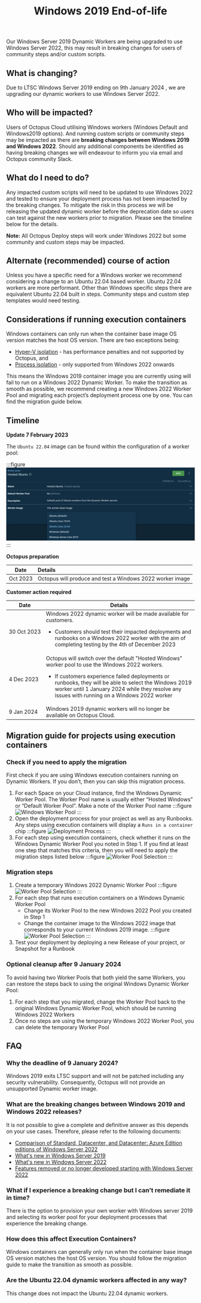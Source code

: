 ﻿---
layout: src/layouts/Default.astro
pubDate: 2023-10-01
modDate: 2023-10-01
title: Windows 2019 End-of-life
description: Describing the deprecation process of Windows 2019 Dynamic Workers.
navOrder: 50
hideInThisSection: true
hideInThisSectionHeader: true
---

Our Windows Server 2019 Dynamic Workers are being upgraded to use Windows Server 2022, this may result in breaking changes for users of community steps and/or custom scripts.


## What is changing?
Due to LTSC Windows Server 2019 ending on 9th January 2024 , we are upgrading our dynamic workers to use Windows Server 2022.  


## Who will be impacted?
Users of Octopus Cloud utilising Windows workers (Windows Default and Windows2019 options). And running custom scripts or community steps may be impacted as there are **breaking changes between Windows 2019 and Windows 2022**. Should any additional components be identified as having breaking changes we will endeavour to inform you via email and Octopus community Slack.


## What do I need to do?
Any impacted custom scripts will need to be updated to use Windows 2022 and tested to ensure your deployment process has not been impacted by the breaking changes. To mitigate the risk in this process we will be releasing the updated dynamic worker before the deprecation date so users can test against the new workers prior to migration.  Please see the timeline below for the details.

**Note:** All Octopus Deploy steps  will work under Windows 2022 but some community and custom steps may be impacted.

## Alternate (recommended) course of action
Unless you have a specific need for a Windows worker we recommend considering a change to an Ubuntu 22.04 based worker. Ubuntu 22.04 workers are more performant. Other than Windows specific steps there are  equivalent Ubuntu 22.04 built in steps. Community steps and custom step templates would need testing.

## Considerations if running execution containers
Windows containers can only run when the container base image OS version matches the host OS version. There are two exceptions being:
- [Hyper-V isolation](https://learn.microsoft.com/en-us/virtualization/windowscontainers/deploy-containers/version-compatibility?tabs=windows-server-2022%2Cwindows-11#hyper-v-isolation-for-containers) - has performance penalties and not supported by Octopus, and 
- [Process isolation](https://learn.microsoft.com/en-us/virtualization/windowscontainers/deploy-containers/version-compatibility?tabs=windows-server-2022%2Cwindows-11#windows-server-host-os-compatibility)  - only supported from Windows 2022 onwards

This means the Windows 2019 container image you are currently using will fail to run on a Windows 2022 Dynamic Worker. To make the transition as smooth as possible, we recommend creating a new Windows 2022 Worker Pool and migrating each project’s deployment process one by one. You can find the migration guide below.


## Timeline

**Update 7 February 2023**

The `Ubuntu 22.04` image can be found within the configuration of a worker pool:

:::figure
![Ubuntu 22.04 in worker image list](/docs/infrastructure/workers/dynamic-worker-pools/images/ubuntu-2204-worker-image-list.png)
:::

**Octopus preparation**

| Date          |   Details                                                     |
|---------------|:--------------------------------------------------------------|
| Oct&nbsp;2023  | Octopus will produce and test a Windows 2022 worker image    |


**Customer action required**

| Date                  | Details                                                                                                                                                                                                                                                                                                         |
|-----------------------|-----------------------------------------------------------------------------------------------------------------------------------------------------------------------------------------------------------------------------------------------------------------------------------------------------------------|
| 30&nbsp;Oct&nbsp;2023 | Windows 2022 dynamic worker will be made available for customers.<br><ul><li>Customers should test their impacted deployments and runbooks on a Windows 2022 worker with the aim of completing testing by the 4th of December 2023</ul>                                                                       |
| 4&nbsp;Dec&nbsp;2023 | Octopus will switch over the default "Hosted Windows" worker pool to use the Windows 2022 workers.<br><ul><li>If customers experience failed deployments or runbooks, they will be able to select the Windows 2019 worker until 1 January 2024 while they resolve any issues with running on a Windows 2022 worker |
| 9&nbsp;Jan&nbsp;2024  | Windows 2019 dynamic workers will no longer be available on Octopus Cloud.                                                                                                                                                                                                                                      |




## Migration guide for projects using execution containers

### Check if you need to apply the migration
First check if you are using Windows execution containers running on Dynamic Workers. If you don’t, then you can skip this migration process.

1. For each Space on your Cloud instance, find the Windows Dynamic Worker Pool. The Worker Pool name is usually either “Hosted Windows” or “Default Worker Pool”. Make a note of the Worker Pool name
   :::figure
   ![Windows Worker Pool](/docs/infrastructure/workers/dynamic-worker-pools/images/windows-2022-eol-windows-pool.png)
   :::
1. Open the deployment process for your project as well as any Runbooks. Any steps using execution containers will display a `Runs in a container` chip
   :::figure
   ![Deployment Process](/docs/infrastructure/workers/dynamic-worker-pools/images/windows-2022-eol-deployment-process.png)
   :::
1. For each step using execution containers, check whether it runs on the Windows Dynamic Worker Pool you noted in Step 1.  If you find at least one step that matches this criteria, then you will need to apply the migration steps listed below
   :::figure
   ![Worker Pool Selection](/docs/infrastructure/workers/dynamic-worker-pools/images/windows-2022-eol-step-worker-pool.png)
   :::

### Migration steps
1. Create a temporary Windows 2022 Dynamic Worker Pool
   :::figure
   ![Worker Pool Selection](/docs/infrastructure/workers/dynamic-worker-pools/images/windows-2022-eol-windows-2022-pool.png)
   :::
1. For each step that runs execution containers on a Windows Dynamic Worker Pool
   - Change its Worker Pool to the new Windows 2022 Pool you created in Step 1
   - Change the container image to the Windows 2022 image that corresponds to your current Windows 2019 image.
   :::figure
   ![Worker Pool Selection](/docs/infrastructure/workers/dynamic-worker-pools/images/windows-2022-eol-step-container-image.png)
   :::
1. Test your deployment by deploying a new Release of your project, or Snapshot for a Runbook

### Optional cleanup after 9 January 2024
To avoid having two Worker Pools that both yield the same Workers, you can restore the steps back to using the original Windows Dynamic Worker Pool:
1. For each step that you migrated, change the Worker Pool back to the original Windows Dynamic Worker Pool, which should be running Windows 2022 Workers
1. Once no steps are using the temporary Windows 2022 Worker Pool, you can delete the temporary Worker Pool


## FAQ

### Why the deadline of 9 January 2024?
Windows 2019 exits LTSC support and will not be patched including any security vulnerability. Consequently, Octopus will not provide an unsupported Dynamic worker image.

### What are the breaking changes between Windows 2019 and Windows 2022 releases?
It is not possible to give a complete and definitive answer as this depends on your use cases. Therefore, please refer to the following documents:
- [Comparison of Standard, Datacenter, and Datacenter: Azure Edition editions of Windows Server 2022](https://learn.microsoft.com/en-us/windows-server/get-started/editions-comparison-windows-server-2022?tabs=full-comparison)
- [What's new in Windows Server 2019](https://learn.microsoft.com/en-us/windows-server/get-started/whats-new-in-windows-server-2019)
- [What's new in Windows Server 2022](https://learn.microsoft.com/en-us/windows-server/get-started/whats-new-in-windows-server-2022)
- [Features removed or no longer developed starting with Windows Server 2022](https://learn.microsoft.com/en-us/windows-server/get-started/removed-deprecated-features-windows-server-2022)

### What if I experience a breaking change but I can’t remediate it in time?
There is the option to provision your own worker with Windows server 2019 and selecting its worker pool for your deployment processes that experience the breaking change.

### How does this affect Execution Containers?
Windows containers can generally only run when the container base image OS version matches the host OS version. You should follow the migration guide to make the transition as smooth as possible.

### Are the Ubuntu 22.04 dynamic workers affected in any way?
This change does not impact the Ubuntu 22.04 dynamic workers.


